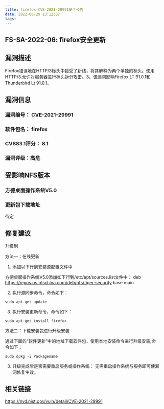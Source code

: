```yaml
---
title: firefox-CVE-2021-29991安全公告
date: 2022-06-29 13:12:37
tags:
---
```

## FS-SA-2022-06: firefox安全更新

## 漏洞描述

Firefox错误地在HTTP/3标头中接受了新线，将其解释为两个单独的标头。使用HTTP/3.允许对服务器进行标头拆分攻击。3。该漏洞影响Firefox LT 91.0.1和Thunderbird Lt 91.0.1。

## 漏洞信息

###    漏洞编号： CVE-2021-29991

###    软件包名： firefox

###    CVSS3.1评分： 8.1

###    漏洞评级：高危

## 受影响NFS版本

###    方德桌面操作系统V5.0

### 更新包下载地址

待定

## 修复建议

升级到 

方法一：在线更新

1. 添加以下行到安装源配置文件中

方德桌面操作系统V5.0添加如下行到/etc/apt/sources.list文件中：
deb https://repos.os.nfschina.com/deb/nfs/tiger-security base main

2. 执行源同步命令，命令如下：

```
sudo apt-get update
```

3. 执行安装更新命令，命令如下：

```
sudo apt-get install firefox
```

方法二：下载安装包进行升级安装

通过下面的“软件更新”中的地址下载软件包，使用本地安装命令进行升级安装,命令如下：

```
sudo dpkg -i Packagename
```

3. 升级完成后是否需要重启服务或操作系统：
   无需重启操作系统与服务即可使漏洞修复生效。

## 相关链接

https://nvd.nist.gov/vuln/detail/CVE-2021-29991
